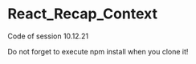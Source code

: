 # React_Recap_Context

Code of session 10.12.21

Do not forget to execute npm install when you clone it!
